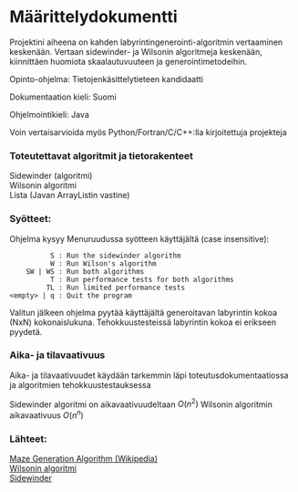 # Määrittelydokumentti

Projektini aiheena on kahden labyrintingenerointi-algoritmin vertaaminen keskenään.
Vertaan sidewinder- ja Wilsonin algoritmeja keskenään, kiinnittäen huomiota skaalautuvuuteen ja generointimetodeihin.

Opinto-ohjelma: Tietojenkäsittelytieteen kandidaatti

Dokumentaation kieli: Suomi

Ohjelmointikieli: Java

Voin vertaisarvioida myös Python/Fortran/C/C++:lla kirjoitettuja projekteja

### Toteutettavat algoritmit ja tietorakenteet

Sidewinder (algoritmi)  
Wilsonin algoritmi  
Lista (Javan ArrayListin vastine)  


### Syötteet: 

Ohjelma kysyy Menuruudussa syötteen käyttäjältä (case insensitive):


              S : Run the sidewinder algorithm
              W : Run Wilson's algorithm
        SW | WS : Run both algorithms
              T : Run performance tests for both algorithms
             TL : Run limited performance tests    
    <empty> | q : Quit the program


Valitun jälkeen ohjelma pyytää käyttäjältä generoitavan labyrintin kokoa (NxN) kokonaislukuna. 
Tehokkuustesteissä labyrintin kokoa ei erikseen pyydetä.


### Aika- ja tilavaativuus

Aika- ja tilavaativuudet käydään tarkemmin läpi toteutusdokumentaatiossa ja algoritmien tehokkuustestauksessa  

Sidewinder algoritmi on aikavaativuudeltaan $O(n^2)$
Wilsonin algoritmin aikavaativuus $O(n^n)$

### Lähteet:

[Maze Generation Algorithm (Wikipedia)](https://en.wikipedia.org/wiki/Maze_generation_algorithm)  
[Wilsonin algoritmi](https://weblog.jamisbuck.org/2011/1/20/maze-generation-wilson-s-algorithm)  
[Sidewinder](https://weblog.jamisbuck.org/2011/2/3/maze-generation-sidewinder-algorithm.html)  

